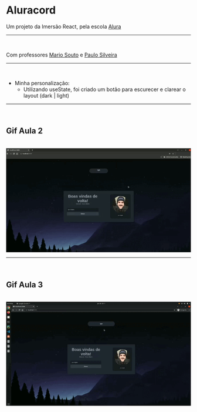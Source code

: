 # Aluracord

Um projeto da Imersão React, pela escola <a href="https://www.alura.com.br/" target="_blank">Alura</a>
<hr><br>

Com professores <a href="https://github.com/omariosouto">Mario Souto</a> e <a href="https://github.com/peas">Paulo Silveira</a>
<hr><br>

* Minha personalização:<br>
    * Utilizando useState, foi criado um botão para escurecer e clarear o layout (dark | light)

<hr><br>

## Gif Aula 2

<br>
<img src="mode.gif" align="center">
<hr><br>

## Gif Aula 3

<br>
<img src="chat.gif" align="center">